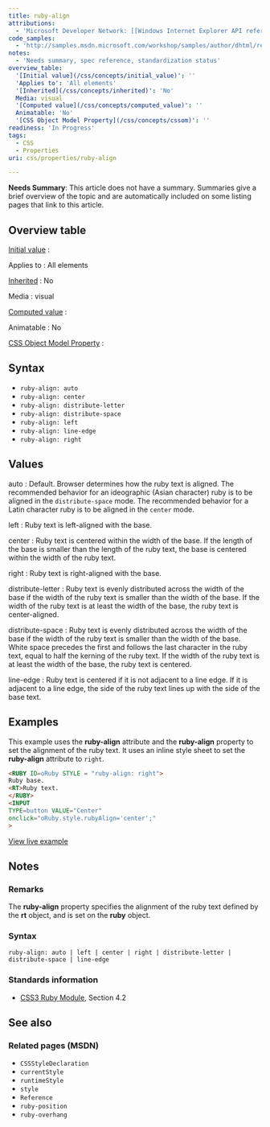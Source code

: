 ```yaml
---
title: ruby-align
attributions:
  - 'Microsoft Developer Network: [[Windows Internet Explorer API reference](http://msdn.microsoft.com/en-us/library/ie/hh828809%28v=vs.85%29.aspx) Article]'
code_samples:
  - 'http://samples.msdn.microsoft.com/workshop/samples/author/dhtml/refs/rubyAlign.htm'
notes:
  - 'Needs summary, spec reference, standardization status'
overview_table:
  '[Initial value](/css/concepts/initial_value)': ''
  'Applies to': 'All elements'
  '[Inherited](/css/concepts/inherited)': 'No'
  Media: visual
  '[Computed value](/css/concepts/computed_value)': ''
  Animatable: 'No'
  '[CSS Object Model Property](/css/concepts/cssom)': ''
readiness: 'In Progress'
tags:
  - CSS
  - Properties
uri: css/properties/ruby-align

---
```

**Needs Summary**: This article does not have a summary. Summaries give a brief overview of the topic and are automatically included on some listing pages that link to this article.

## Overview table

[Initial value](/css/concepts/initial_value)
:

Applies to
:   All elements

[Inherited](/css/concepts/inherited)
:   No

Media
:   visual

[Computed value](/css/concepts/computed_value)
:

Animatable
:   No

[CSS Object Model Property](/css/concepts/cssom)
:

## Syntax

-   `ruby-align: auto`
-   `ruby-align: center`
-   `ruby-align: distribute-letter`
-   `ruby-align: distribute-space`
-   `ruby-align: left`
-   `ruby-align: line-edge`
-   `ruby-align: right`

## Values

auto
:   Default. Browser determines how the ruby text is aligned. The recommended behavior for an ideographic (Asian character) ruby is to be aligned in the `distribute-space` mode. The recommended behavior for a Latin character ruby is to be aligned in the `center` mode.

left
:   Ruby text is left-aligned with the base.

center
:   Ruby text is centered within the width of the base. If the length of the base is smaller than the length of the ruby text, the base is centered within the width of the ruby text.

right
:   Ruby text is right-aligned with the base.

distribute-letter
:   Ruby text is evenly distributed across the width of the base if the width of the ruby text is smaller than the width of the base. If the width of the ruby text is at least the width of the base, the ruby text is center-aligned.

distribute-space
:   Ruby text is evenly distributed across the width of the base if the width of the ruby text is smaller than the width of the base. White space precedes the first and follows the last character in the ruby text, equal to half the kerning of the ruby text. If the width of the ruby text is at least the width of the base, the ruby text is centered.

line-edge
:   Ruby text is centered if it is not adjacent to a line edge. If it is adjacent to a line edge, the side of the ruby text lines up with the side of the base text.

## Examples

This example uses the **ruby-align** attribute and the **ruby-align** property to set the alignment of the ruby text. It uses an inline style sheet to set the **ruby-align** attribute to `right`.

``` html
<RUBY ID=oRuby STYLE = "ruby-align: right">
Ruby base.
<RT>Ruby text.
</RUBY>
<INPUT
TYPE=button VALUE="Center"
onclick="oRuby.style.rubyAlign='center';"
>
```

[View live example](http://samples.msdn.microsoft.com/workshop/samples/author/dhtml/refs/rubyAlign.htm)

## Notes

### Remarks

The **ruby-align** property specifies the alignment of the ruby text defined by the **rt** object, and is set on the **ruby** object.

### Syntax

`ruby-align: auto | left | center | right | distribute-letter | distribute-space | line-edge`

### Standards information

-   [CSS3 Ruby Module](http://go.microsoft.com/fwlink/p/?linkid=203763), Section 4.2

## See also

### Related pages (MSDN)

-   `CSSStyleDeclaration`
-   `currentStyle`
-   `runtimeStyle`
-   `style`
-   `Reference`
-   `ruby-position`
-   `ruby-overhang`
